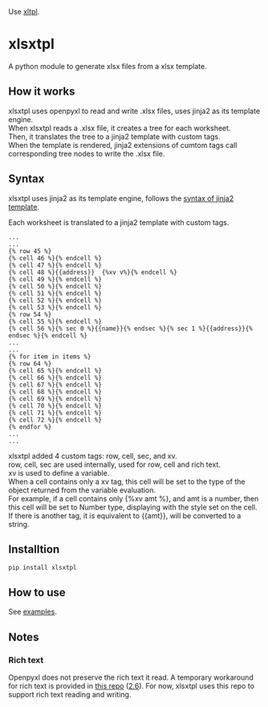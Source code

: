 
Use [xltpl](https://github.com/zhangyu836/xltpl).










# xlsxtpl
A python module to generate xlsx files from a xlsx template.


## How it works

xlsxtpl uses openpyxl to read and write .xlsx files, uses jinja2 as its template engine.  
When xlsxtpl reads a .xlsx file, it creates a tree for each worksheet.  
Then, it translates the tree to a jinja2 template with custom tags.  
When the template is rendered, jinja2 extensions of cumtom tags call corresponding tree nodes to write the .xlsx file.  

## Syntax

xlsxtpl uses jinja2 as its template engine, follows the [syntax of jinja2 template](https://jinja.palletsprojects.com/).  

Each worksheet is translated to a jinja2 template with custom tags.  

```jinja2
...
...
{% row 45 %}
{% cell 46 %}{% endcell %}
{% cell 47 %}{% endcell %}
{% cell 48 %}{{address}}  {%xv v%}{% endcell %}
{% cell 49 %}{% endcell %}
{% cell 50 %}{% endcell %}
{% cell 51 %}{% endcell %}
{% cell 52 %}{% endcell %}
{% cell 53 %}{% endcell %}
{% row 54 %}
{% cell 55 %}{% endcell %}
{% cell 56 %}{% sec 0 %}{{name}}{% endsec %}{% sec 1 %}{{address}}{% endsec %}{% endcell %}
...
...
{% for item in items %}
{% row 64 %}
{% cell 65 %}{% endcell %}
{% cell 66 %}{% endcell %}
{% cell 67 %}{% endcell %}
{% cell 68 %}{% endcell %}
{% cell 69 %}{% endcell %}
{% cell 70 %}{% endcell %}
{% cell 71 %}{% endcell %}
{% cell 72 %}{% endcell %}
{% endfor %}
...
...

```

xlsxtpl added 4 custom tags: row, cell, sec, and xv.  
row, cell, sec are used internally, used for row, cell and rich text.  
xv is used to define a variable.   
When a cell contains only a xv tag, this cell will be set to the type of the object returned from the variable evaluation.  
For example, if a cell contains only {%xv amt %}, and amt is a number, then this cell will be set to Number type, displaying with the style set on the cell.  
If there is another tag, it is equivalent to {{amt}}, will be converted to a string.  



## Installtion

```shell
pip install xlsxtpl
```

## How to use

See [examples](https://github.com/zhangyu836/python-xlsx-template/tree/master/examples).

## Notes

### Rich text

Openpyxl does not preserve the rich text it read. 
A temporary workaround for rich text is provided in [this repo](https://bitbucket.org/zhangyu836/openpyxl/) ([2.6](https://bitbucket.org/zhangyu836/openpyxl/src/2.6/)).
For now, xlsxtpl uses this repo to support rich text reading and writing.

